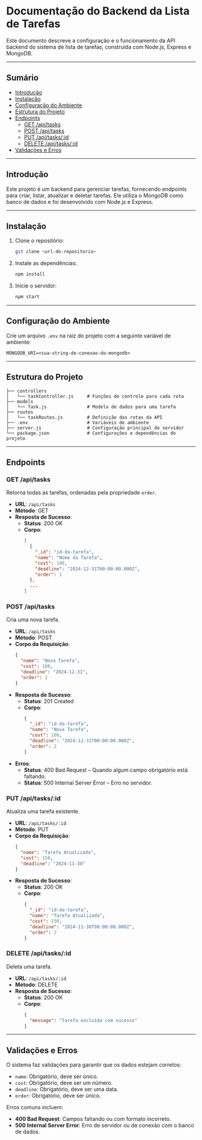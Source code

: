# Documentação do Backend da Lista de Tarefas

Este documento descreve a configuração e o funcionamento da API backend do sistema de lista de tarefas, construída com Node.js, Express e MongoDB.

---

## Sumário
- [Introdução](#introducao)
- [Instalação](#instalacao)
- [Configuração do Ambiente](#configuracao-do-ambiente)
- [Estrutura do Projeto](#estrutura-do-projeto)
- [Endpoints](#endpoints)
  - [GET /api/tasks](#get-apitasks)
  - [POST /api/tasks](#post-apitasks)
  - [PUT /api/tasks/:id](#put-apitasksid)
  - [DELETE /api/tasks/:id](#delete-apitasksid)
- [Validações e Erros](#validacoes-e-erros)

---

## Introdução

Este projeto é um backend para gerenciar tarefas, fornecendo endpoints para criar, listar, atualizar e deletar tarefas. Ele utiliza o MongoDB como banco de dados e foi desenvolvido com Node.js e Express.

---

## Instalação

1. Clone o repositório:
   ```bash
   git clone <url-do-repositorio>
   ```

2. Instale as dependências:
   ```bash
   npm install
   ```

3. Inicie o servidor:
   ```bash
   npm start
   ```

---

## Configuração do Ambiente

Crie um arquivo `.env` na raiz do projeto com a seguinte variável de ambiente:

```
MONGODB_URI=<sua-string-de-conexao-do-mongodb>
```

---

## Estrutura do Projeto

```
├── controllers
│   └── taskController.js     # Funções de controle para cada rota
├── models
│   └── Task.js               # Modelo de dados para uma tarefa
├── routes
│   └── taskRoutes.js         # Definição das rotas da API
├── .env                      # Variáveis de ambiente
├── server.js                 # Configuração principal do servidor
└── package.json              # Configurações e dependências do projeto
```

---

## Endpoints

### GET /api/tasks

Retorna todas as tarefas, ordenadas pela propriedade `order`.

- **URL**: `/api/tasks`
- **Método**: GET
- **Resposta de Sucesso**:
  - **Status**: 200 OK
  - **Corpo**:
    ```json
    [
      {
        "_id": "id-da-tarefa",
        "name": "Nome da Tarefa",
        "cost": 100,
        "deadline": "2024-12-31T00:00:00.000Z",
        "order": 1
      },
      ...
    ]
    ```

### POST /api/tasks

Cria uma nova tarefa.

- **URL**: `/api/tasks`
- **Método**: POST
- **Corpo da Requisição**:
  ```json
  {
    "name": "Nova Tarefa",
    "cost": 100,
    "deadline": "2024-12-31",
    "order": 2
  }
  ```
- **Resposta de Sucesso**:
  - **Status**: 201 Created
  - **Corpo**:
    ```json
    {
      "_id": "id-da-tarefa",
      "name": "Nova Tarefa",
      "cost": 100,
      "deadline": "2024-12-31T00:00:00.000Z",
      "order": 2
    }
    ```
- **Erros**:
  - **Status**: 400 Bad Request – Quando algum campo obrigatório está faltando.
  - **Status**: 500 Internal Server Error – Erro no servidor.

### PUT /api/tasks/:id

Atualiza uma tarefa existente.

- **URL**: `/api/tasks/:id`
- **Método**: PUT
- **Corpo da Requisição**:
  ```json
  {
    "name": "Tarefa Atualizada",
    "cost": 150,
    "deadline": "2024-11-30"
  }
  ```
- **Resposta de Sucesso**:
  - **Status**: 200 OK
  - **Corpo**:
    ```json
    {
      "_id": "id-da-tarefa",
      "name": "Tarefa Atualizada",
      "cost": 150,
      "deadline": "2024-11-30T00:00:00.000Z",
      "order": 2
    }
    ```

### DELETE /api/tasks/:id

Deleta uma tarefa.

- **URL**: `/api/tasks/:id`
- **Método**: DELETE
- **Resposta de Sucesso**:
  - **Status**: 200 OK
  - **Corpo**:
    ```json
    {
      "message": "Tarefa excluída com sucesso"
    }
    ```

---

## Validações e Erros

O sistema faz validações para garantir que os dados estejam corretos:

- `name`: Obrigatório, deve ser único.
- `cost`: Obrigatório, deve ser um número.
- `deadline`: Obrigatório, deve ser uma data.
- `order`: Obrigatório, deve ser único.

Erros comuns incluem:

- **400 Bad Request**: Campos faltando ou com formato incorreto.
- **500 Internal Server Error**: Erro de servidor ou de conexão com o banco de dados.
